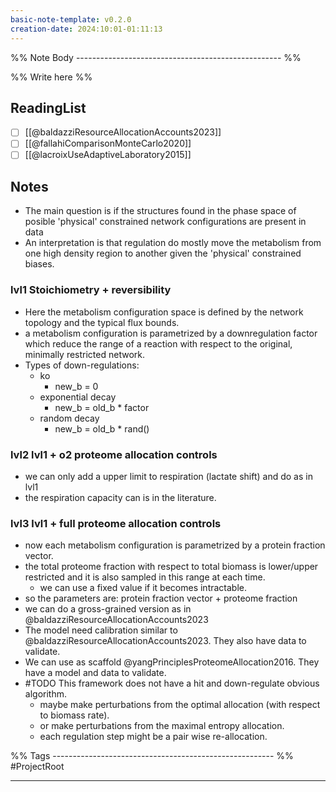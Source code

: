 ```yaml
---
basic-note-template: v0.2.0
creation-date: 2024:10:01-01:11:13
---
```


%% Note Body --------------------------------------------------- %%

%% Write here %%

## ReadingList

- [ ] [[@baldazziResourceAllocationAccounts2023]]
- [ ] [[@fallahiComparisonMonteCarlo2020]]
- [ ] [[@lacroixUseAdaptiveLaboratory2015]]

## Notes

- The main question is if the structures found in the  phase space of posible 'physical' constrained network configurations are present in data
- An interpretation is that regulation do mostly move the metabolism from one high density region to another given the 'physical' constrained biases. 

### lvl1 Stoichiometry + reversibility
- Here the metabolism configuration space is defined by the network topology and the typical flux bounds.
- a metabolism configuration is parametrized by a downregulation factor which reduce the range of a reaction with respect to the original, minimally restricted network.
- Types of down-regulations:
	- ko
		- new_b = 0
	- exponential decay
		- new_b = old_b * factor
	- random decay
		- new_b = old_b * rand()

### lvl2 lvl1 + o2 proteome allocation controls
- we can only add a upper limit to respiration (lactate shift) and do as in lvl1
- the respiration capacity can is in the literature.

### lvl3 lvl1 + full proteome allocation controls
- now each metabolism configuration is parametrized by a protein fraction vector.
- the total proteome fraction with respect to total biomass is lower/upper restricted and it is also sampled in this range at each time.
	- we can use a fixed value if it becomes intractable.
- so the parameters are: protein fraction vector + proteome fraction
- we can do a gross-grained version as in @baldazziResourceAllocationAccounts2023
- The model need calibration similar to @baldazziResourceAllocationAccounts2023. They also have data to validate.
- We can use as scaffold  @yangPrinciplesProteomeAllocation2016. They have a model and data to validate.
- #TODO This framework does not have a hit and down-regulate obvious algorithm.  
	- maybe make perturbations from the optimal allocation (with respect to biomass rate).
	- or make perturbations from the maximal entropy allocation. 
	- each regulation step might be a pair wise re-allocation.




%% Tags ------------------------------------------------------- %%
#ProjectRoot 

___
